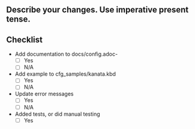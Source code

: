 ## Describe your changes. Use imperative present tense.

## Checklist

- Add documentation to docs/config.adoc- 
  - [ ] Yes
  - [ ] N/A
- Add example to cfg_samples/kanata.kbd
  - [ ] Yes
  - [ ] N/A
- Update error messages
  - [ ] Yes
  - [ ] N/A
- Added tests, or did manual testing
  - [ ] Yes
